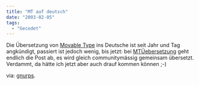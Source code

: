 ```yaml
---
title: "MT auf deutsch"
date: "2003-02-05"
tags:
  - "Gecodet"
---
```


Die Übersetzung von [Movable Type](http://www.movabletype.org) ins Deutsche ist seit Jahr und Tag angkündigt, passiert ist jedoch wenig, bis jetzt: bei [MTÜebersetzung](http://www.witoldriedel.com/MTuebersetzung/ "MTÜebersetzung") geht endlich die Post ab, es wird gleich communitymässig gemeinsam übersetzt. Verdammt, da hätte ich jetzt aber auch drauf kommen können ;-)

via: [gnurps](http://www.gnurps.de/archives/000581.html).
